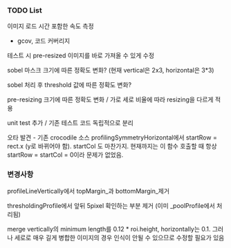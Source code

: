 ### TODO List

이미지 로드 시간 포함한 속도 측정

- gcov, 코드 커버리지

테스트 시 pre-resized 이미지를 바로 가져올 수 있게 수정

sobel 마스크 크기에 따른 정확도 변화? (현재 vertical은 2x3, horizontal은 3*3)

sobel 처리 후 threshold 값에 따른 정확도 변화?

pre-resizing 크기에 따른 정확도 변화 / 가로 세로 비율에 따라 resizing을 다르게 적용

unit test 추가 / 기존 테스트 코드 독립적으로 분리

오타 발견 - 기존 crocodile 소스 profilingSymmetryHorizontal에서 startRow = rect.x (y로 바뀌어야 함). startCol 도 마찬가지. 현재까지는 이 함수 호출할 때 항상 startRow = startCol = 0이라 문제가 없었음.

### 변경사항

profileLineVertically에서 topMargin\_과 bottomMargin\_제거 

thresholdingProfile에서 앞뒤 5pixel 확인하는 부분 제거 (이미 _poolProfile에서 처리됨)

merge vertically의 minimum length를 0.12 * roi.height, horizontally는 0.1. 그러나 세로로 매우 길게 병합한 이미지의 경우 인식이 안될 수 있으므로 수정할 필요가 있음